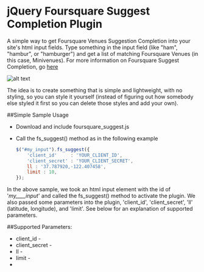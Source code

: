 # jQuery Foursquare Suggest Completion Plugin

A simple way to get Foursquare Venues Suggestion Completion into your site's html input fields. Type something in the input field (like "ham", "hambur", or "hamburger") and get a list of matching Foursquare Venues (in this case, Minivenues). For more information on Foursquare Suggest Completion, go [here](https://developer.foursquare.com/docs/venues/suggestcompletion "Foursquare Suggest Completion")

![alt text](http://www.flickr.com/photos/kurtyboy/7225529098/ "Hamburger Search")


The idea is to create something that is simple and lightweight, with no styling, so you can style it yourself (instead of figuring out how somebody else styled it first so you can delete those styles and add your own).


##Simple Sample Usage

* Download and include foursquare_suggest.js

* Call the fs_suggest() method as in the following example

	```javascript
	$("#my_input").fs_suggest({
		'client_id'		: 'YOUR_CLIENT_ID',
		'client_secret'	: 'YOUR_CLIENT_SECRET',
		ll : '37.787920,-122.407458', 
		limit : 10, 
	});
	```
In the above sample, we took an html input element with the id of '_my____input_' and called the fs_suggest() method to activate the plugin. We also passed some parameters into the plugin, 'client_id', 'client_secret', 'll' (latitude, longitude), and 'limit'. See below for an explanation of supported parameters.

##Supported Parameters:

* client_id -
* client_secret -
* ll - 
* limit -
*